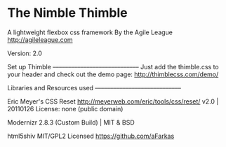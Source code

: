 The Nimble Thimble
==============

  A lightweight flexbox css framework
  By the Agile League
  http://agileleague.com

  Version: 2.0


Set up Thimble
––––––––––––––––––––––––––––
  Just add the thimble.css to your header and check out the demo page:
  http://thimblecss.com/demo/


Libraries and Resources used 
––––––––––––––––––––––––––––

  Eric Meyer's CSS Reset
  http://meyerweb.com/eric/tools/css/reset/
  v2.0 | 20110126
  License: none (public domain)

  Modernizr 2.8.3 (Custom Build) | MIT & BSD

  html5shiv
  MIT/GPL2 Licensed
  https://github.com/aFarkas

